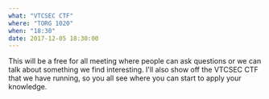 ```yaml
---
what: "VTCSEC CTF"
where: "TORG 1020"
when: "18:30"
date: 2017-12-05 18:30:00
---
```


This will be a free for all meeting where people can ask questions or we can talk about something we find interesting.  I'll also show off the VTCSEC CTF that we have running, so you all see where you can start to apply your knowledge.
